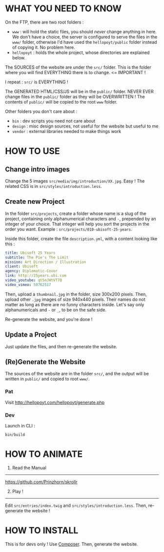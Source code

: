 
WHAT YOU NEED TO KNOW
=====================

On the FTP, there are two root folders :
- `www` : will hold the static files, you should *never* change anything in here.
          We don't have a choice, the server is configured to serve the files in the `www/` folder,
          otherwise I'd have used the `hellopoyt/public` folder instead of copying it. No problem here.
- `hellopoyt` : holds the whole project, whose directories are explained below.

The SOURCES of the website are under the `src/` folder.
This is the folder where you will find EVERYTHING there is to change.  <= IMPORTANT !

I repeat : `src/` is EVERYTHING !

The GENERATED HTML/CSS/JS will be in the `public/` folder.
NEVER EVER change files in the `public/` folder as they will be OVERWRITTEN !
The contents of `public/` will be copied to the root `www` folder.

Other folders you don't care about :
- `bin` : dev scripts you need not care about
- `design` : misc design sources, not useful for the website but useful to me
- `vendor` : external libraries needed to make things work



HOW TO USE
==========

Change intro images
-------------------

Change the 5 images `src/media/img/introduction/XX.jpg`. Easy !
The related CSS is in `src/styles/introduction.less`.

Create new Project
------------------

In the folder `src/projects`, create a folder whose name is a slug of the project, containing only alphanumerical characters and `-`, prepended by an integer of your choice.
That integer will help you sort the projects in the order you want.
Example : `src/projects/010-ubisoft-25-years`.

Inside this folder, create the file `description.yml`, with a content looking like this :

``` description.yml
title: Ubisoft 25 Years
subtitle: The Pie's The Limit
mission: Art Direction / Illustration
client: Ubisoft
agency: Diplomatic-Cover
link: http://25years.ubi.com
video_youtube: qt5nJWtVT7Q
video_vimeo: 50762517
```

Then, upload a `thumbnail.jpg` in the folder, size 300x200 pixels.
Then, upload other `.jpg` images of size 940x440 pixels.
Their names do not matter as long as there are no funny characters inside.
Let's say only alphanumericals and `-` or `_`, to be on the safe side.

Re-generate the website, and you're done !


Update a Project
----------------

Just update the files, and then re-generate the website.


(Re)Generate the Website
------------------------

The sources of the website are in the folder `src/`, and the output will be written in `public/` and copied to root `www/`.

### Pat

Visit http://hellopoyt.com/hellopoyt/generate.php

### Dev

Launch in CLI :

```
bin/build
```

HOW TO ANIMATE
==============

1. Read the Manual
------------------

https://github.com/Prinzhorn/skrollr


2. Play !
---------

Edit `src/entries/index.twig` and `src/styles/introduction.less`.
Then, re-generate the website !



HOW TO INSTALL
==============

This is for devs only !
Use [Composer](http://getcomposer.org).
Then, generate the website.

